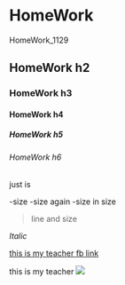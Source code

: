 # HomeWork
HomeWork_1129

## HomeWork h2
### HomeWork h3
#### HomeWork h4
##### HomeWork h5
###### HomeWork h6

just is <p>
  -size
  -size again
    -size in size
  
>line and size

*Italic*

[this is my teacher fb link](https://zh-tw.facebook.com/kuyaw.chang)

this is my teacher
![](https://images.1111.com.tw/discussPic/82/51798282_145203545.500258.JPG)
